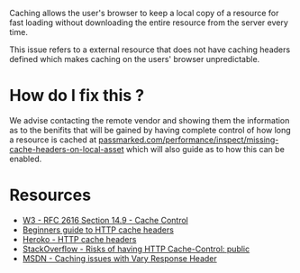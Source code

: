 Caching allows the user's browser to keep a local copy of a resource for fast loading without downloading the entire resource from the server every time.

This issue refers to a external resource that does not have caching headers defined which makes caching on the users' browser unpredictable.

# How do I fix this ?

We advise contacting the remote vendor and showing them the information as to the benifits that will be gained by having complete control of how long a resource is cached at [passmarked.com/performance/inspect/missing-cache-headers-on-local-asset](http://passmarked.com/performance/inspect/missing-cache-headers-on-local-asset) which will also guide as to how this can be enabled.

# Resources

* [W3 - RFC 2616 Section 14.9 - Cache Control](http://www.w3.org/Protocols/rfc2616/rfc2616-sec14.html#sec14.9.1)
* [Beginners guide to HTTP cache headers](http://www.mobify.com/blog/beginners-guide-to-http-cache-headers/)
* [Heroko - HTTP cache headers](https://devcenter.heroku.com/articles/increasing-application-performance-with-http-cache-headers#http-cache-headers)
* [StackOverflow - Risks of having HTTP Cache-Control: public](http://stackoverflow.com/questions/3339859/what-is-the-risk-of-having-http-header-cache-control-public)
* [MSDN - Caching issues with Vary Response Header](http://blogs.msdn.com/b/ieinternals/archive/2009/06/17/vary-header-prevents-caching-in-ie.aspx)
